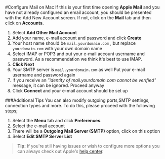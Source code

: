 #Configure Mail on Mac
If this is your first time opening **Apple Mail** and you have not already configured an email account, you should be presented with the Add New Account screen. If not, click on the **Mail** tab and then click on **Accounts.**

1. Select **Add Other Mail Account**
1. Add your name, e-mail account and password and click **Create**
1. Your host name should be `mail.yourdomain.com` , but replace `yourdomain.com` with your own domain name
1. Select IMAP or POP3 and put your e-mail account username and password. As a recommendation we think it's best to use IMAP. 
1. **Click Next**
1. Your SMTP server is `mail.yourdomain.com` as well
Put your e-mail username and password again
1. If you receive an *"identity of mail.yourdomain.com cannot be verified"* message, it can be ignored. Proceed anyway
1. Click **Connect** and your e-mail account should be set up



###Additional Tips
You can also modify outgoing ports,SMTP settings, connection types and more. To do this, please proceed with the following steps;

1. Select the **Menu** tab and click **Preferences**.
1. Select the e-mail account
2. There will be a **Outgoing Mail Server (SMTP)** option, click on this option
1. Select **Edit SMTP Server List**

>**Tip:** If you're still having issues or wish to configure more options you can always check out Apple's [help center](https://support.apple.com/mail).